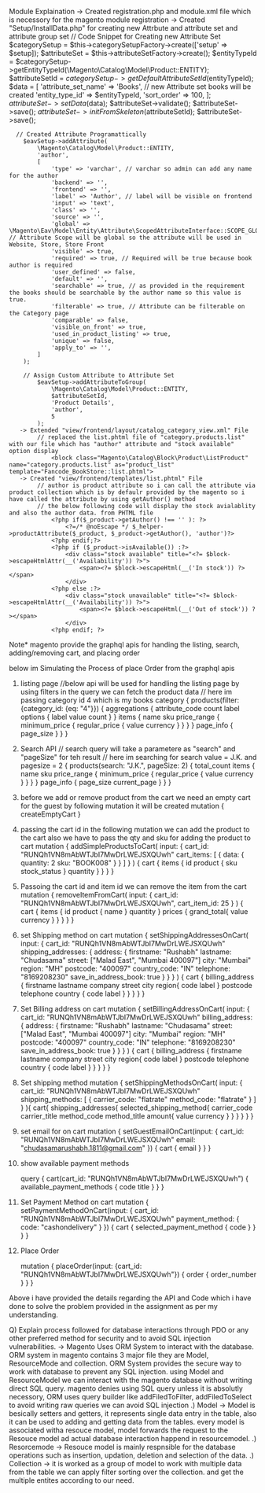 Module Explaination
	-> Created registration.php and module.xml file which is necessory for the magento module registration
	-> Created "Setup/InstallData.php" for creating new Attrbute and attribute set and attribute group set
	 // Code Snippet for Creating new Attribute Set
		$categorySetup = $this->categorySetupFactory->create(['setup' => $setup]);
        $attributeSet = $this->attributeSetFactory->create();
        $entityTypeId = $categorySetup->getEntityTypeId(\Magento\Catalog\Model\Product::ENTITY);
        $attributeSetId = $categorySetup->getDefaultAttributeSetId($entityTypeId);
        $data = [
            'attribute_set_name' => 'Books', // new Attribute set books will be created 
            'entity_type_id' => $entityTypeId,
            'sort_order' => 100,
        ];
        $attributeSet->setData($data);
        $attributeSet->validate();
        $attributeSet->save();
        $attributeSet->initFromSkeleton($attributeSetId);
        $attributeSet->save();

      // Created Attribute Programattically     
      	$eavSetup->addAttribute(
            \Magento\Catalog\Model\Product::ENTITY,
            'author',
            [
                'type' => 'varchar', // varchar so admin can add any name for the author
                'backend' => '',
                'frontend' => '',
                'label' => 'Author', // label will be visible on frontend
                'input' => 'text', 
                'class' => '',
                'source' => '',
                'global' => \Magento\Eav\Model\Entity\Attribute\ScopedAttributeInterface::SCOPE_GLOBAL, // Attribute Scope will be global so the attribute will be used in Website, Store, Store Front
                'visible' => true, 
                'required' => true, // Required will be true because book author is required
                'user_defined' => false, 
                'default' => '',
                'searchable' => true, // as provided in the requirement the books should be searchable by the author name so this value is true.
                'filterable' => true, // Attribute can be filterable on the Category page
                'comparable' => false,
                'visible_on_front' => true,
                'used_in_product_listing' => true,
                'unique' => false,
                'apply_to' => '',
            ]
        );

        // Assign Custom Attribute to Attribute Set
        	$eavSetup->addAttributeToGroup(
            	\Magento\Catalog\Model\Product::ENTITY,
            	$attributeSetId,
            	'Product Details',
            	'author',
            	5
        	);
       -> Extended "view/frontend/layout/catalog_category_view.xml" File
       		// replaced the list.phtml file of "category.products.list" with our file which has "author" attribute and "stock available" option display
       		    <block class="Magento\Catalog\Block\Product\ListProduct" name="category.products.list" as="product_list" template="Fancode_BookStore::list.phtml">
       -> Created "view/frontend/templates/list.phtml" File
       		// author is product attribute so i can call the attribute via product collection which is by defaulr provided by the magento so i have called the attribute by using getAuthor() method
       		// the below following code will display the stock avialablity and also the author data. from PHTML file
	       		<?php if($_product->getAuthor() !== '' ): ?>
	                <?=/* @noEscape */ $_helper->productAttribute($_product, $_product->getAuthor(), 'author')?>
	            <?php endif;?>
	            <?php if ($_product->isAvailable()) :?>
	                <div class="stock available" title="<?= $block->escapeHtmlAttr(__('Availability')) ?>">
	                    <span><?= $block->escapeHtml(__('In stock')) ?></span>
	                </div>
	            <?php else :?>
	                <div class="stock unavailable" title="<?= $block->escapeHtmlAttr(__('Availability')) ?>">
	                    <span><?= $block->escapeHtml(__('Out of stock')) ?></span>
	                </div>
	            <?php endif; ?> 


Note* magento provide the graphql apis for handing the listing, search, adding/removing cart, and placing order

below im Simulating the Process of place Order from the graphql apis 
1) listing page
	//below api will be used for handling the listing page by using filters in the query we can fetch the product data 
	// here im passing category id 4 which is my books category
	{
	  products(filter: {category_id: {eq: "4"}}) {
	    aggregations {
	      attribute_code
	      count
	      label
	      options {
	        label
	        value
	        count
	      }
	    }
	    items {
	      name
	      sku
	      price_range {
	        minimum_price {
	          regular_price {
	            value
	            currency
	          }
	        }
	      }
	    }
	    page_info {
	      page_size
	    }
	  }
	}

2) Search API
	// search query will take a parametere as "search" and "pageSize" for teh result
	// here im searching for search value = J.K. and pagesize = 2
	{
	  products(search: "J.K.", pageSize: 2) {
	    total_count
	    items {
	      name
	      sku
	      price_range {
	        minimum_price {
	          regular_price {
	            value
	            currency
	          }
	        }
	      }
	    }
	    page_info {
	      page_size
	      current_page
	    }
	  }
	}

3) before we add or remove product from the cart we need an empty cart for the guest by following mutation it will be created
	mutation {
	  createEmptyCart
	}

4) passing the cart id in the following mutation we can add the product to the cart also we have to pass the qty and sku for adding the product to cart
	mutation {
	  addSimpleProductsToCart(
	    input: {
	      cart_id: "RUNQh1VN8mAbWTJbI7MwDrLWEJSXQUwh"
	      cart_items: [
	        {
	          data: {
	            quantity: 2
	            sku: "BOOK008"
	          }
	        }
	      ]
	    }
	  ) {
	    cart {
	      items {
	        id
	        product {
	          sku
	          stock_status
	        }
	        quantity
	      }
	    }
	  }
	}

5) Passoing the cart id and item id we can remove the item from the cart
	mutation {
	  removeItemFromCart(
	    input: {
	      cart_id: "RUNQh1VN8mAbWTJbI7MwDrLWEJSXQUwh",
	      cart_item_id: 25
	    }
	  )
	 {
	  cart {
	    items {
	      id
	      product {
	        name
	      }
	      quantity
	    }
	    prices {
	      grand_total{
	        value
	        currency
	      }
	    }
	  }
	 }
	}

6) set Shipping method on cart
mutation {
  setShippingAddressesOnCart(
    input: {
      cart_id: "RUNQh1VN8mAbWTJbI7MwDrLWEJSXQUwh"
      shipping_addresses: {
        address: {
          firstname: "Rushabh"
          lastname: "Chudasama"
          street: ["Malad East", "Mumbai 400097"]
          city: "Mumbai"
          region: "MH"
          postcode: "400097"
          country_code: "IN"
          telephone: "8169208230"
          save_in_address_book: true
        }
      }
    }
  ) {
    cart {
      billing_address {
        firstname
        lastname
        company
        street
        city
        region{
          code
          label
        }
        postcode
        telephone
        country {
          code
          label
        }
      }
    }
  }
}

7) Set Billing address on cart
	mutation {
	  setBillingAddressOnCart(
	    input: {
	      cart_id: "RUNQh1VN8mAbWTJbI7MwDrLWEJSXQUwh"
	      billing_address: {
	        address: {
	          firstname: "Rushabh"
	          lastname: "Chudasama"
	          street: ["Malad East", "Mumbai 400097"]
	          city: "Mumbai"
	          region: "MH"
	          postcode: "400097"
	          country_code: "IN"
	          telephone: "8169208230"
	          save_in_address_book: true
	        }
	      }
	    }
	  ) {
	    cart {
	      billing_address {
	        firstname
	        lastname
	        company
	        street
	        city
	        region{
	          code
	          label
	        }
	        postcode
	        telephone
	        country {
	          code
	          label
	        }
	      }
	    }
	  }
	}

8) Set shipping method
	mutation {
	  setShippingMethodsOnCart(
	    input: {
	      cart_id: "RUNQh1VN8mAbWTJbI7MwDrLWEJSXQUwh"
	      shipping_methods: [
	        {
	          carrier_code: "flatrate"
	          method_code: "flatrate"
	        }
	      ]
	    }
	  ){
	    cart{
	      shipping_addresses{
	        selected_shipping_method{
	          carrier_code
	          carrier_title
	          method_code
	          method_title
	          amount{
	            value
	            currency
	          }
	        }
	      }
	    }
	  }
	} 

9) set email for on cart
	mutation {
	  setGuestEmailOnCart(input: {
	    cart_id: "RUNQh1VN8mAbWTJbI7MwDrLWEJSXQUwh"
	    email: "chudasamarushabh.1811@gmail.com"
	  }) {
	    cart {
	      email
	    }
	  }
	}

10) show available payment methods

	query {
	  cart(cart_id: "RUNQh1VN8mAbWTJbI7MwDrLWEJSXQUwh") {
	    available_payment_methods {
	      code
	      title
	    }
	  }
	}

11) Set Payment Method on cart
	mutation {
	  setPaymentMethodOnCart(input: {
	      cart_id: "RUNQh1VN8mAbWTJbI7MwDrLWEJSXQUwh"
	      payment_method: {
	          code: "cashondelivery"
	      }
	  }) {
	    cart {
	      selected_payment_method {
	        code
	      }
	    }
	  }
	}

12) Place Order 

	mutation {
	  placeOrder(input: {cart_id: "RUNQh1VN8mAbWTJbI7MwDrLWEJSXQUwh"}) {
	    order {
	      order_number
	    }
	  }
	}

Above i have provided the details regarding the API and Code which i have done to solve the problem provided in the assignment as per my understanding.

Q) Explain process followed for database interactions through PDO or any other preferred method for security and to avoid SQL injection vulnerabilities.
-> Magento Uses ORM System to interact with the database. ORM system in magento contains 3 major file they are Model, ResourceMode and collection. ORM System provides the secure way to work with database to prevent any SQL injection. using Model and ResourceModel we can interact with the magento database without writing direct SQL query. magento denies using SQL query unless it is absolutly necessory, ORM uses query builder like addFiledToFilter, addFiledToSelect to avoid writing raw queries we can avoid SQL injection
	.) Model -> Model is besically setters and getters, it represents single data entry in the table, also it can be used to adding and getting data from the tables. every model is associated witha resouce model, model forwards the request to the Resouce model ad actual database interaction happend in resourcemodel.
	.) Resorcemode -> Resouce model is mainly respnsible for the database operations such as insertion, updation, deletion and selection of the data.
	.) Collection -> it is worked as a group of model to work with multiple data from the table we can apply filter sorting over the collection. and get the multiple entites according to our need.